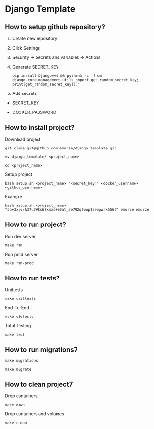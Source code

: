 # Django Template

## How to setup github repository?

1. Create new repository

2. Click Settings

3. Security -> Secrets and variables -> Actions

4. Generate SECRET_KEY
    ```
    pip install Django==4 && python3 -c 'from django.core.management.utils import get_random_secret_key; print(get_random_secret_key())'
    ```
5. Add secrets

  - SECRET_KEY

  - DOCKER_PASSWORD


## How to install project?

Download project

```
git clone git@github.com:emurze/django_template.git
```

<!-- ##### -->
```
mv django_template/ <project_name>
```
<!-- ##### -->

```
cd <project_name>
```

Setup project

```
bash setup.sh <project_name> "<secret_key>" <docker_username> <github_username>
```

Example
```
bash setup.sh <project_name> "sb+3xjvr&37u7#$s6)xmzs+%0at_ze792q(wop$znwpwrk556$" emurze emurze
```

## How to run project?

Run dev server

```
make run
```

Run prod server

```
make run-prod
```

## How to run tests?

Unittests
```
make unittests
```

End-To-End
```
make e2etests
```

Total Testing
```
make test
```

## How to run migrations7

```
make migrations
```

```
make migrate
```

## How to clean project7

Drop containers
```
make down
```

Drop containers and volumes
```
make clean
```
